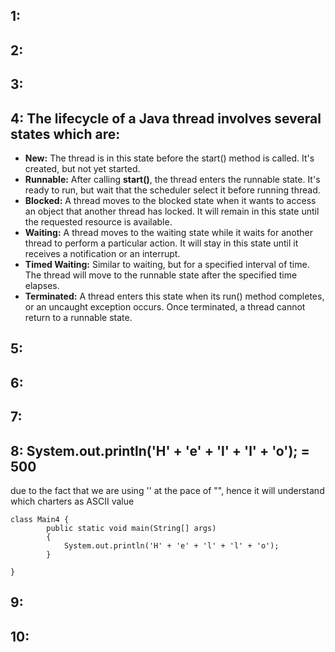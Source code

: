 ## 1: 
## 2: 
## 3: 
## 4: The lifecycle of a Java thread involves several states which are:
* **New:** The thread is in this state before the start() method is called. It's created, but not yet started. <br>
* **Runnable:** After calling **start()**, the thread enters the runnable state. It's ready to run, but wait that the scheduler select it before running thread.<br>
* **Blocked:** A thread moves to the blocked state when it wants to access an object that another thread has locked. It will remain in this state until the requested resource is available.<br>
* **Waiting:** A thread moves to the waiting state while it waits for another thread to perform a particular action. It will stay in this state until it receives a notification or an interrupt.<br>
* **Timed Waiting:** Similar to waiting, but for a specified interval of time. The thread will move to the runnable state after the specified time elapses.<br>
* **Terminated:** A thread enters this state when its run() method completes, or an uncaught exception occurs. Once terminated, a thread cannot return to a runnable state.
## 5: 
## 6: 
## 7: 
## 8:  System.out.println('H' + 'e' + 'l' + 'l' + 'o'); = 500
due to the fact that we are using  '' at the pace of "", hence it will understand which charters as ASCII value
```
class Main4 {
        public static void main(String[] args)
        {
            System.out.println('H' + 'e' + 'l' + 'l' + 'o');
        }
     
}
```
## 9: 
## 10: 